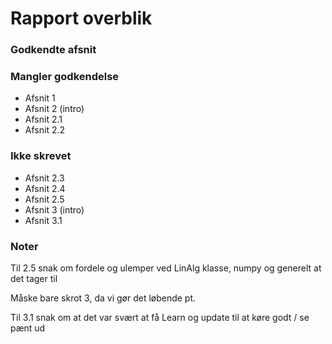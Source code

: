# Rapport overblik

### Godkendte afsnit


### Mangler godkendelse
* Afsnit 1 
* Afsnit 2 (intro)
* Afsnit 2.1 
* Afsnit 2.2

###  Ikke skrevet
* Afsnit 2.3
* Afsnit 2.4
* Afsnit 2.5
* Afsnit 3 (intro)
* Afsnit 3.1

### Noter
Til 2.5 snak om fordele og ulemper ved LinAlg klasse, numpy og generelt at det
tager til

Måske bare skrot 3, da vi gør det løbende pt.

Til 3.1 snak om at det var svært at få Learn og update til at køre godt / se
pænt ud



